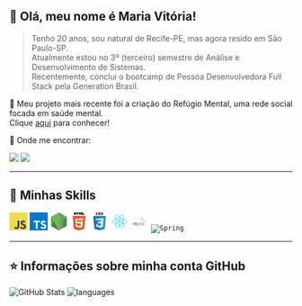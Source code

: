 ## 💜 Olá, meu nome é <strong>Maria Vitória!</strong>

> Tenho 20 anos, sou natural de Recife-PE, mas agora resido em São Paulo-SP.<br>
> Atualmente estou no 3º (terceiro) semestre de Análise e Desenvolvimento de Sistemas.<br>
> Recentemente, conclui o bootcamp de Pessoa Desenvolvedora Full Stack pela Generation Brasil.

🔭 Meu projeto mais recente foi a criação do Refúgio Mental, uma rede social focada em saúde mental.<br>
   Clique [aqui](https://refugiomental.vercel.app/) para conhecer!

💬 Onde me encontrar:<br>

<a href="https://www.linkedin.com/in/maria20vitoria/">
<img src="https://img.shields.io/badge/LinkedIn-0077B5?style=for-the-badge&logo=linkedin&logoColor=white" /></a>
<a href="mailto:mavi.04.02.03@gmail.com">
 <img src="https://img.shields.io/badge/Gmail-D14836?style=for-the-badge&logo=gmail&logoColor=white" /></a>

----

## 🚀 Minhas Skills


<code><img height="32" src="https://raw.githubusercontent.com/github/explore/80688e429a7d4ef2fca1e82350fe8e3517d3494d/topics/javascript/javascript.png" alt="Javascript"/></code>
<code><img height="32" src="https://raw.githubusercontent.com/github/explore/80688e429a7d4ef2fca1e82350fe8e3517d3494d/topics/typescript/typescript.png" alt="Typescript"/></code>
<code><img height="32" src="https://raw.githubusercontent.com/github/explore/80688e429a7d4ef2fca1e82350fe8e3517d3494d/topics/nodejs/nodejs.png" alt="Nodejs"/></code>
<code><img height="32" src="https://raw.githubusercontent.com/github/explore/80688e429a7d4ef2fca1e82350fe8e3517d3494d/topics/html/html.png" alt="HTML5"/></code>
<code><img height="32" src="https://raw.githubusercontent.com/github/explore/80688e429a7d4ef2fca1e82350fe8e3517d3494d/topics/css/css.png" alt="CSS"/></code>
<code><img height="32" src="https://raw.githubusercontent.com/github/explore/80688e429a7d4ef2fca1e82350fe8e3517d3494d/topics/react/react.png" alt="React"/></code>
<code><img height="32" src="https://raw.githubusercontent.com/github/explore/80688e429a7d4ef2fca1e82350fe8e3517d3494d/topics/mysql/mysql.png" alt="MySQL"/></code>
<code><img height="32" src="https://cdn.freebiesupply.com/logos/large/2x/spring-3-logo-png-transparent.png" alt="Spring"/></code>

---

## ⭐ Informações sobre minha conta GitHub
![GitHub Stats](https://github-readme-stats.vercel.app/api?username=mavisly&show_icons=true&theme=dark)
![languages](https://github-readme-stats.vercel.app/api/top-langs/?username=mavisly&hide=html&layout=compact&theme=dark)
